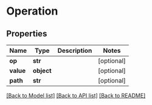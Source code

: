 # Operation

## Properties
Name | Type | Description | Notes
------------ | ------------- | ------------- | -------------
**op** | **str** |  | [optional] 
**value** | **object** |  | [optional] 
**path** | **str** |  | [optional] 

[[Back to Model list]](../README.md#documentation-for-models) [[Back to API list]](../README.md#documentation-for-api-endpoints) [[Back to README]](../README.md)

